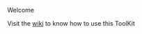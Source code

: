 Welcome

Visit the [wiki](https://github.com/Eyerise/iOS-DataProtection-ToolKit/wiki) to know how to use this ToolKit